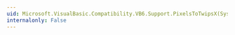 ```yaml
---
uid: Microsoft.VisualBasic.Compatibility.VB6.Support.PixelsToTwipsX(System.Double)
internalonly: False
---
```

